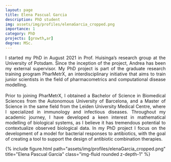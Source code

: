```yaml
---
layout: page
title: Elena Pascual Garcia
description: PhD student
img: assets/img/profiles/elenaGarcia_cropped.png
importance: 1
category: PhD
projects: [growth,ar]
degree: MSc.
---
```



<div class="row">
    <div class="col-sm mt-3 mt-md-0">
        <p style="text-align: justify">
        I started my PhD in August 2021 in Prof. Huisinga’s research group at the University of Potsdam. Since the 
inception of the project, Andrea has been my external supervisor. My PhD project is part of the graduate research 
training program PharMetrX, an interdisciplinary initiative that aims to train junior scientists in the field of 
pharmacometrics and computational disease modelling. <br> <br>
        Prior to joining PharMetrX, I obtained a Bachelor of Science in Biomedical Sciences from the Autonomous 
University of Barcelona, and a Master of Science in the same field from the Leiden University Medical Centre, where I 
specialized in immunology and infectious diseases. Throughout my academic journey, I have developed a keen interest in 
mathematical modelling of biological systems, as I believe it has tremendous potential to contextualize observed 
biological data. In my PhD project I focus on the development of a model for bacterial responses to antibiotics, with 
the goal of creating a tool to support the design of antibiotic combination therapies. 
        </p>
    </div>
    <div class="col-sm mt-3 mt-md-0">
        {% include figure.html path="assets/img/profiles/elenaGarcia_cropped.png" title="Elena Pascual Garcia" 
class="img-fluid rounded z-depth-1" %}
    </div>
</div>